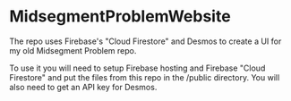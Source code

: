 # MidsegmentProblemWebsite

The repo uses Firebase's "Cloud Firestore" and Desmos to create a UI for my old Midsegment Problem repo.

To use it you will need to setup Firebase hosting and Firebase "Cloud Firestore" and put the files from this repo in the /public directory. You will also need to get an API key for Desmos.
